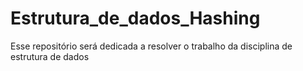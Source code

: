 # Estrutura_de_dados_Hashing
Esse repositório será dedicada a resolver o trabalho da disciplina de estrutura de dados 
